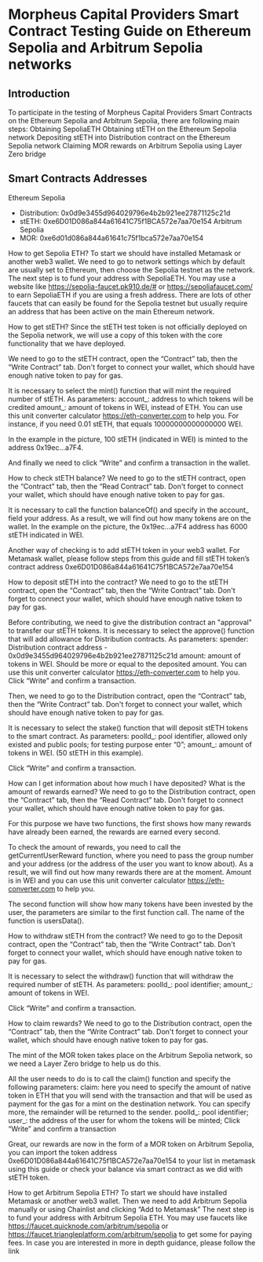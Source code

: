 # Morpheus Capital Providers Smart Contract Testing Guide on Ethereum Sepolia and Arbitrum Sepolia networks

## Introduction

To participate in the testing of Morpheus Capital Providers Smart Contracts on the Ethereum Sepolia and Arbitrum Sepolia, there are following main steps:
Obtaining SepoliaETH
Obtaining stETH on the Ethereum Sepolia network
Depositing stETH into Distribution contract on the Ethereum Sepolia network
Claiming MOR rewards on Arbitrum Sepolia using Layer Zero bridge

## Smart Contracts Addresses
Ethereum Sepolia 
- Distribution: 0x0d9e3455d964029796e4b2b921ee27871125c21d 
- stETH: 0xe6D01D086a844a61641C75f1BCA572e7aa70e154
Arbitrum Sepolia 
- MOR: 0xe6d01d086a844a61641c75f1bca572e7aa70e154

How to get Sepolia ETH?
To start we should have installed Metamask or another web3 wallet. We need to go to network settings which by default are usually set to Ethereum, then choose the Sepolia testnet as the network.
The next step is to fund your address with SepoliaETH. You may use a website like https://sepolia-faucet.pk910.de/# or https://sepoliafaucet.com/ to earn SepoliaETH if you are using a fresh address.
There are lots of other faucets that can easily be found for the Sepolia testnet but usually require an address that has been active on the main Ethereum network.




How to get stETH?
Since the stETH test token is not officially deployed on the Sepolia network, we will use a copy of this token with the core functionality that we have deployed.

We need to go to the stETH contract, open the “Contract” tab, then the “Write Contract” tab. Don't forget to connect your wallet, which should have enough native token to pay for gas.

It is necessary to select the mint() function that will mint the required number of stETH. As parameters:
account_: address to which tokens will be credited
amount_: amount of tokens in WEI, instead of ETH. You can use this unit converter calculator https://eth-converter.com to help you. For instance, if you need 0.01 stETH, that equals 10000000000000000 WEI. 

In the example in the picture, 100 stETH (indicated in WEI) is minted to the address 0x19ec...a7F4.

And finally we need to click “Write” and confirm a transaction in the wallet.









How to check stETH balance?
We need to go to the stETH contract, open the “Contract” tab, then the “Read Contract” tab. Don't forget to connect your wallet, which should have enough native token to pay for gas.

It is necessary to call the function balanceOf() and specify in the account_ field your address. As a result, we will find out how many tokens are on the wallet.
In the example on the picture, the 0x19ec...a7F4 address has 6000 stETH indicated in WEI.

Another way of checking is to add stETH token in your web3 wallet. For Metamask wallet, please follow steps from this guide and fill stETH token’s contract address 0xe6D01D086a844a61641C75f1BCA572e7aa70e154

How to deposit stETH into the contract?
We need to go to the stETH contract, open the “Contract” tab, then the “Write Contract” tab. Don't forget to connect your wallet, which should have enough native token to pay for gas.

Before contributing, we need to give the distribution contract an "approval" to transfer our stETH tokens. It is necessary to select the approve() function that will add allowance for Distribution contracts. As parameters:
spender: Distribution contract address - 0x0d9e3455d964029796e4b2b921ee27871125c21d
amount: amount of tokens in WEI. Should be more or equal to the deposited amount. You can use this unit converter calculator https://eth-converter.com to help you.
Click “Write” and confirm a transaction.

Then, we need to go to the Distribution contract, open the “Contract” tab, then the “Write Contract” tab. Don't forget to connect your wallet, which should have enough native token to pay for gas.

It is necessary to select the stake() function that will deposit stETH tokens to the smart contract. As parameters:
poolId_: pool identifier, allowed only existed and public pools; for testing purpose enter “0”;
amount_: amount of tokens in WEI. (50 stETH in this example).

Click “Write” and confirm a transaction.


How can I get information about how much I have deposited? What is the amount of rewards earned?
We need to go to the Distribution contract, open the “Contract” tab, then the “Read Contract” tab. Don't forget to connect your wallet, which should have enough native token to pay for gas.

For this purpose we have two functions, the first shows how many rewards have already been earned, the rewards are earned every second.

To check the amount of rewards, you need to call the getCurrentUserReward function, where you need to pass the group number and your address (or the address of the user you want to know about). As a result, we will find out how many rewards there are at the moment. Amount is in WEI and you can use this unit converter calculator https://eth-converter.com to help you.


The second function will show how many tokens have been invested by the user, the parameters are similar to the first function call. The name of the function is usersData().









How to withdraw stETH from the contract?
We need to go to the Deposit contract, open the “Contract” tab, then the “Write Contract” tab. Don't forget to connect your wallet, which should have enough native token to pay for gas.

It is necessary to select the withdraw() function that will withdraw the required number of stETH. As parameters:
poolId_: pool identifier;
amount_: amount of tokens in WEI.

Click “Write” and confirm a transaction.

How to claim rewards?
We need to go to the Distribution contract, open the “Contract” tab, then the “Write Contract” tab. Don't forget to connect your wallet, which should have enough native token to pay for gas.

The mint of the MOR token takes place on the Arbitrum Sepolia network, so we need a Layer Zero bridge to help us do this. 

All the user needs to do is to call the claim() function and specify the following parameters:
claim: here you need to specify the amount of native token in ETH that you will send with the transaction and that will be used as payment for the gas for a mint on the destination network. You can specify more, the remainder will be returned to the sender.
poolId_: pool identifier;
user_: the address of the user for whom the tokens will be minted; 
Click “Write” and confirm a transaction

Great, our rewards are now in the form of a MOR token on Arbitrum Sepolia, you can import the token address 0xe6D01D086a844a61641C75f1BCA572e7aa70e154 to your list in metamask using this guide or check your balance via smart contract as we did with stETH token.

How to get Arbitrum Sepolia ETH?
To start we should have installed Metamask or another web3 wallet. Then we need to add Arbitrum Sepolia manually or using Chainlist and clicking “Add to Metamask”
The next step is to fund your address with Arbitrum Sepolia ETH. You may use faucets like https://faucet.quicknode.com/arbitrum/sepolia or https://faucet.triangleplatform.com/arbitrum/sepolia to get some for paying fees.
In case you are interested in more in depth guidance, please follow the link 


